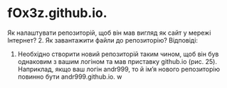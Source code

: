 # fOx3z.github.io.
Як налаштувати репозиторій, щоб він мав вигляд як сайт у
мережі Інтернет?
2. Як завантажити файли до репозиторію?
Відповіді:
1. Необхідно створити новий репозиторій таким чином, щоб він був
однаковим з вашим логіном та мав приставку github.io (рис. 25).
Наприклад, якщо ваш логін andr999, то й ім’я нового репозиторію
повинно бути andr999.github.io.
w
